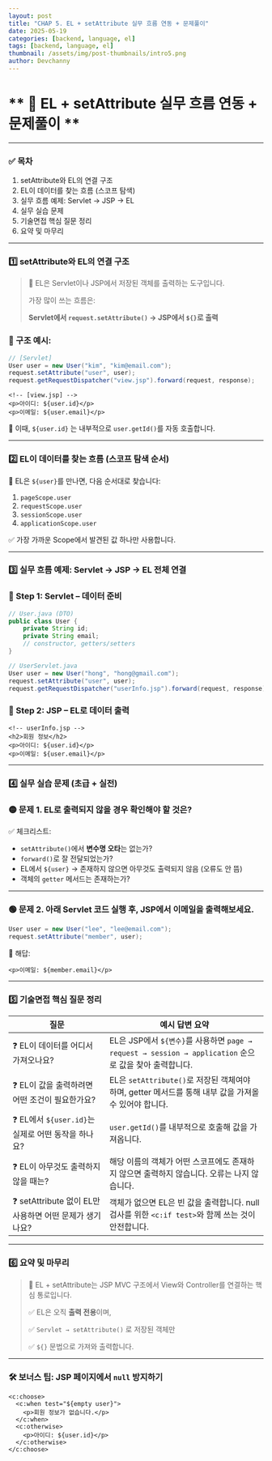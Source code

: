 ```yaml
---
layout: post
title: "CHAP 5. EL + setAttribute 실무 흐름 연동 + 문제풀이"
date: 2025-05-19
categories: [backend, language, el]
tags: [backend, language, el]
thumbnail: /assets/img/post-thumbnails/intro5.png
author: Devchanny
---
```



# ** 📌 EL + setAttribute 실무 흐름 연동 + 문제풀이 **

---

### ✅ 목차

1. setAttribute와 EL의 연결 구조
2. EL이 데이터를 찾는 흐름 (스코프 탐색)
3. 실무 흐름 예제: Servlet → JSP → EL
4. 실무 실습 문제
5. 기술면접 핵심 질문 정리
6. 요약 및 마무리

---

### 1️⃣ setAttribute와 EL의 연결 구조

> 📘 EL은 Servlet이나 JSP에서 저장된 객체를 출력하는 도구입니다.
> 
> 
> 가장 많이 쓰는 흐름은:
> 
> **Servlet에서 `request.setAttribute()` → JSP에서 `${}`로 출력**
> 

### 🔹 구조 예시:

```java
// [Servlet]
User user = new User("kim", "kim@email.com");
request.setAttribute("user", user);
request.getRequestDispatcher("view.jsp").forward(request, response);
```

```
<!-- [view.jsp] -->
<p>아이디: ${user.id}</p>
<p>이메일: ${user.email}</p>
```

🧠 이때, `${user.id}` 는 내부적으로 `user.getId()`를 자동 호출합니다.

---

### 2️⃣ EL이 데이터를 찾는 흐름 (스코프 탐색 순서)

📌 EL은 `${user}`를 만나면, 다음 순서대로 찾습니다:

1. `pageScope.user`
2. `requestScope.user`
3. `sessionScope.user`
4. `applicationScope.user`

✅ 가장 가까운 Scope에서 발견된 값 하나만 사용합니다.

---

### 3️⃣ 실무 흐름 예제: Servlet → JSP → EL 전체 연결

### 🔸 Step 1: Servlet – 데이터 준비

```java
// User.java (DTO)
public class User {
    private String id;
    private String email;
    // constructor, getters/setters
}

// UserServlet.java
User user = new User("hong", "hong@gmail.com");
request.setAttribute("user", user);
request.getRequestDispatcher("userInfo.jsp").forward(request, response);
```

### 🔸 Step 2: JSP – EL로 데이터 출력

```
<!-- userInfo.jsp -->
<h2>회원 정보</h2>
<p>아이디: ${user.id}</p>
<p>이메일: ${user.email}</p>
```

---

### 4️⃣ 실무 실습 문제 (초급 + 실전)

### 🟡 문제 1. EL로 출력되지 않을 경우 확인해야 할 것은?

✅ 체크리스트:

- `setAttribute()`에서 **변수명 오타**는 없는가?
- `forward()`로 잘 전달되었는가?
- EL에서 `${user}` → 존재하지 않으면 아무것도 출력되지 않음 (오류도 안 뜸)
- 객체의 `getter` 메서드는 존재하는가?

---

### 🟢 문제 2. 아래 Servlet 코드 실행 후, JSP에서 이메일을 출력해보세요.

```java
User user = new User("lee", "lee@email.com");
request.setAttribute("member", user);
```

🔸 해답:

```
<p>이메일: ${member.email}</p>
```

---

### 5️⃣ 기술면접 핵심 질문 정리

| 질문 | 예시 답변 요약 |
| --- | --- |
| ❓ EL이 데이터를 어디서 가져오나요? | EL은 JSP에서 `${변수}`를 사용하면 `page → request → session → application` 순으로 값을 찾아 출력합니다. |
| ❓ EL이 값을 출력하려면 어떤 조건이 필요한가요? | EL은 `setAttribute()`로 저장된 객체여야 하며, getter 메서드를 통해 내부 값을 가져올 수 있어야 합니다. |
| ❓ EL에서 `${user.id}`는 실제로 어떤 동작을 하나요? | `user.getId()`를 내부적으로 호출해 값을 가져옵니다. |
| ❓ EL이 아무것도 출력하지 않을 때는? | 해당 이름의 객체가 어떤 스코프에도 존재하지 않으면 출력하지 않습니다. 오류는 나지 않습니다. |
| ❓ setAttribute 없이 EL만 사용하면 어떤 문제가 생기나요? | 객체가 없으면 EL은 빈 값을 출력합니다. null 검사를 위한 `<c:if test>`와 함께 쓰는 것이 안전합니다. |

---

### 6️⃣ 요약 및 마무리

> 📌 EL + setAttribute는 JSP MVC 구조에서 View와 Controller를 연결하는 핵심 통로입니다.
> 
> 
> ✅ EL은 오직 **출력 전용**이며,
> 
> ✅ `Servlet → setAttribute()` 로 저장된 객체만
> 
> ✅ `${}` 문법으로 가져와 출력합니다.
> 

---

### 🛠️ 보너스 팁: JSP 페이지에서 `null` 방지하기

```
<c:choose>
  <c:when test="${empty user}">
    <p>회원 정보가 없습니다.</p>
  </c:when>
  <c:otherwise>
    <p>아이디: ${user.id}</p>
  </c:otherwise>
</c:choose>
```
